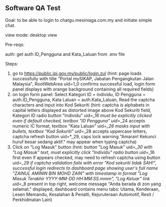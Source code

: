 
## Software QA Test

Goal: to be able to login to chatgu.mesiniaga.com.my and initiate simple chat.

view mode: desktop view

Pre-reqs: 

auth: get auth ID_Pengguna and Kata_Laluan from .env file

Steps:
1. go to https://public.jpj.gov.my/public/login.zul (hint: page loads successfully with title "Portal mySIKAP, Jabatan Pengangkutan Jalan Malaysia", RootWebArea uid=1_0 confirms successful load, login form panel displays with orange background containing all required fields)
2. on login form panel: Select Kategori ID = individu, ID Pengguna = auth.ID_Pengguna, Kata Laluan = auth.Kata_Laluan, Read the captcha characters and input into Kod Sekuriti (hint: captcha is alphabets in capital letters displayed as distorted image above Kod Sekuriti field, Kategori ID radio button "Individu" uid=*_16 must be explicitly clicked even if default checked, textbox "ID Pengguna" uid=*_24 accepts numeric IC format, textbox "Kata Laluan" uid=*_26 masks input with bullets, textbox "Kod Sekuriti" uid=*_28 accepts uppercase letters, captcha refresh button uid=*_29, caps lock warning "Amaran! Kekunci huruf besar sedang aktif." may appear when typing captcha)
3. Click on "Log Masuk" button (hint: button "Log Masuk" uid=*_30 with "Log Masuk" text, must explicitly click "Individu" radio button uid=*_16 first even if appears checked, may need to refresh captcha using button uid=*_29 if captcha validation fails with error "Kod sekuriti tidak SAH!", successful login redirects to dashboard page showing user's full name "ZAINUL AMININ BIN MOHD ZAIN" with timestamp in format "Log Masuk Terakhir YYYY-MM-DD HH:MM:SS.mmm", "Log Keluar" link uid=*_8 present in top right, welcome message "Anda berada di zon yang selamat." displayed, dashboard contains menu tabs: Utama, Kenderaan, Lesen Memandu, Kesalahan & Penalti, Kejuruteraan Automotif, Resit / Perkhidmatan Lain)